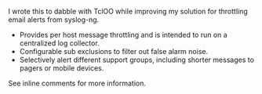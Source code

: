 
I wrote this to dabble with TclOO while improving my solution for throttling email alerts from syslog-ng.

* Provides per host message throttling and is intended to run on a centralized log collector.
* Configurable sub exclusions to filter out false alarm noise.
* Selectively alert different support groups, including shorter messages to pagers or mobile devices.


See inline comments for more information.
